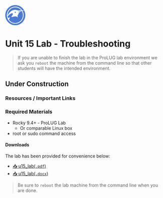 <div class="flex-container">
        <img src="https://github.com/ProfessionalLinuxUsersGroup/img/blob/main/Assets/Logos/ProLUG_Round_Transparent_LOGO.png?raw=true" width="64" height="64"></img>
    <p>
        <h1>Unit 15 Lab - Troubleshooting</h1>
    </p>
</div>

> If you are unable to finish the lab in the ProLUG lab environment we ask you `reboot`
> the machine from the command line so that other students will have the intended environment.

## Under Construction

### Resources / Important Links

### Required Materials

- Rocky 9.4+ - ProLUG Lab
  - Or comparable Linux box
- root or sudo command access

#### Downloads

The lab has been provided for convenience below:

- <a href="./assets/downloads/u15/u15_lab.pdf" target="_blank" download>📥 u15_lab(`.pdf`)</a>
- <a href="./assets/downloads/u15/u15_lab.docx" target="_blank" download>📥 u15_lab(`.docx`)</a>

> Be sure to `reboot` the lab machine from the command line when you are done.

